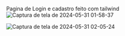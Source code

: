 Pagina de Login e cadastro feito com tailwind
![Captura de tela de 2024-05-31 01-58-37](https://github.com/GabrielMbarbosa/inter-POA/assets/109046409/8128962e-dc6c-4629-b34c-aa9db2ad78ab)

![Captura de tela de 2024-05-31 02-05-24](https://github.com/GabrielMbarbosa/inter-POA/assets/109046409/416958d3-a1fa-4f46-a65e-a71d7606d148)
